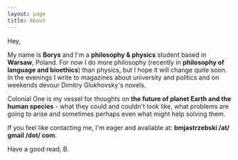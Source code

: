 ```yaml
---
layout: page
title: About
---
```


Hey,

My name is **Borys** and I'm a **philosophy & physics** student based in **Warsaw**, Poland. For now I do more philosophy (recently in **philosophy of language and bioethics**) than physics, but I hope it will change quite soon. In the evenings I write to magazines about university and politics and on weekends devour Dimitry Glukhovsky's novels.

Colonial One is my vessel for thoughts on **the future of planet Earth and the human species** - what they could and couldn't look like, what problems are going to arise and sometimes perhaps even what might help solving them.

If you feel like contacting me, I'm eager and available at: **bmjastrzebski /at/ gmail /dot/ com**.

Have a good read,
B.